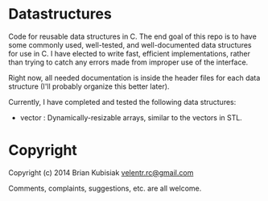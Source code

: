 # Datastructures

Code for reusable data structures in C. The end goal of this repo is to have
some commonly used, well-tested, and well-documented data structures for use in
C. I have elected to write fast, efficient implementations, rather than trying
to catch any errors made from improper use of the interface.

Right now, all needed documentation is inside the header files for each
data structure (I'll probably organize this better later).

Currently, I have completed and tested the following data structures:

 - vector : Dynamically-resizable arrays, similar to the vectors in STL.

# Copyright

Copyright (c) 2014 Brian Kubisiak <velentr.rc@gmail.com>

Comments, complaints, suggestions, etc. are all welcome.

